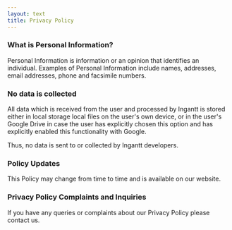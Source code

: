 ```yaml
---
layout: text
title: Privacy Policy
---
```


### What is Personal Information?

Personal Information is information or an opinion that identifies an individual. Examples of Personal Information include names, addresses, email addresses, phone and facsimile numbers.

### No data is collected

All data which is received from the user and processed by Ingantt is stored either in local storage local files on the user's own device, or in the user's Google Drive in case the user has explicitly chosen this option and has explicitly enabled this functionality with Google.

Thus, no data is sent to or collected by Ingantt developers.

### Policy Updates

This Policy may change from time to time and is available on our website.

### Privacy Policy Complaints and Inquiries

If you have any queries or complaints about our Privacy Policy please contact us.
